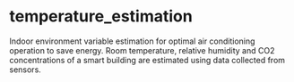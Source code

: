 # temperature_estimation
Indoor environment variable estimation for optimal air conditioning operation to save energy. Room temperature, relative humidity and CO2 concentrations of a smart building are estimated using data collected from sensors. 
